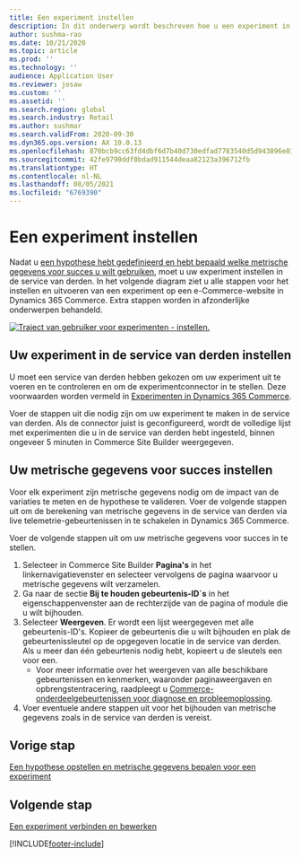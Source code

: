 ```yaml
---
title: Een experiment instellen
description: In dit onderwerp wordt beschreven hoe u een experiment in een service van derden instelt.
author: sushma-rao
ms.date: 10/21/2020
ms.topic: article
ms.prod: ''
ms.technology: ''
audience: Application User
ms.reviewer: josaw
ms.custom: ''
ms.assetid: ''
ms.search.region: global
ms.search.industry: Retail
ms.author: sushmar
ms.search.validFrom: 2020-09-30
ms.dyn365.ops.version: AX 10.0.13
ms.openlocfilehash: 870bcb9cc63fd4dbf6d7b40d730edfad7783540d5d943896e0129d29572fa875
ms.sourcegitcommit: 42fe9790ddf0bdad911544deaa82123a396712fb
ms.translationtype: HT
ms.contentlocale: nl-NL
ms.lasthandoff: 08/05/2021
ms.locfileid: "6769390"
---
```

# <a name="set-up-an-experiment"></a>Een experiment instellen

Nadat u [een hypothese hebt gedefinieerd en hebt bepaald welke metrische gegevens voor succes u wilt gebruiken](experimentation-identify.md), moet u uw experiment instellen in de service van derden. In het volgende diagram ziet u alle stappen voor het instellen en uitvoeren van een experiment op een e-Commerce-website in Dynamics 365 Commerce. Extra stappen worden in afzonderlijke onderwerpen behandeld.

[ ![Traject van gebruiker voor experimenten - instellen.](./media/experimentation_setup.svg) ](./media/experimentation_setup.svg#lightbox)


## <a name="set-up-your-experiment-in-the-third-party-service"></a>Uw experiment in de service van derden instellen
U moet een service van derden hebben gekozen om uw experiment uit te voeren en te controleren en om de experimentconnector in te stellen. Deze voorwaarden worden vermeld in [Experimenten in Dynamics 365 Commerce](experimentation-overview.md).

Voer de stappen uit die nodig zijn om uw experiment te maken in de service van derden. Als de connector juist is geconfigureerd, wordt de volledige lijst met experimenten die u in de service van derden hebt ingesteld, binnen ongeveer 5 minuten in Commerce Site Builder weergegeven.

## <a name="set-up-your-success-metrics"></a>Uw metrische gegevens voor succes instellen
Voor elk experiment zijn metrische gegevens nodig om de impact van de variaties te meten en de hypothese te valideren. Voer de volgende stappen uit om de berekening van metrische gegevens in de service van derden via live telemetrie-gebeurtenissen in te schakelen in Dynamics 365 Commerce.

Voer de volgende stappen uit om uw metrische gegevens voor succes in te stellen.

1. Selecteer in Commerce Site Builder **Pagina's** in het linkernavigatievenster en selecteer vervolgens de pagina waarvoor u metrische gegevens wilt verzamelen. 
1. Ga naar de sectie **Bij te houden gebeurtenis-ID´s** in het eigenschappenvenster aan de rechterzijde van de pagina of module die u wilt bijhouden.
1. Selecteer **Weergeven**. Er wordt een lijst weergegeven met alle gebeurtenis-ID's. Kopieer de gebeurtenis die u wilt bijhouden en plak de gebeurtenissleutel op de opgegeven locatie in de service van derden. Als u meer dan één gebeurtenis nodig hebt, kopieert u de sleutels een voor een. 
    - Voor meer informatie over het weergeven van alle beschikbare gebeurtenissen en kenmerken, waaronder paginaweergaven en opbrengstentracering, raadpleegt u [Commerce-onderdeelgebeurtenissen voor diagnose en probleemoplossing](dev-itpro/retail-component-events-diagnostics-troubleshooting.md).
1. Voer eventuele andere stappen uit voor het bijhouden van metrische gegevens zoals in de service van derden is vereist.

## <a name="previous-step"></a>Vorige stap
[Een hypothese opstellen en metrische gegevens bepalen voor een experiment](experimentation-identify.md) 


## <a name="next-step"></a>Volgende stap
[Een experiment verbinden en bewerken](experimentation-connect-edit.md)


[!INCLUDE[footer-include](../includes/footer-banner.md)]